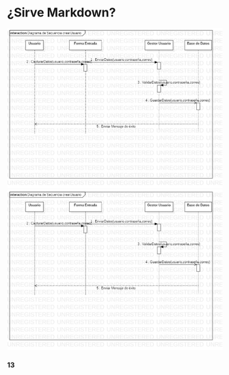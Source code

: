 # ¿Sirve Markdown?

![alt text](https://github.com/FuckUps/FuckUps.github.io/blob/LinkImages/Secuencia_CrearUsuario.jpeg)
![alt text](Secuencia_CrearUsuario.jpeg)

### 13

